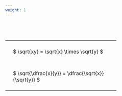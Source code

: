 ```yaml
---
weight: 1
---
```


#  
<br>
<style type="text/css">
#T_e6e6d th.col_heading {
  text-align: left;
  font-size: 1em;
}
#T_e6e6d td {
  text-align: left;
  font-size: 1em;
  padding: 1.5em;
}
#T_e6e6d_row0_col0, #T_e6e6d_row1_col0 {
  width: 300px;
  white-space: pre-wrap;
}
</style>
<table id="T_e6e6d">
  <thead>
  </thead>
  <tbody>
    <tr>
      <td id="T_e6e6d_row0_col0" class="data row0 col0" >$ \sqrt{xy} = \sqrt{x} \times \sqrt{y} $</td>
    </tr>
    <tr>
      <td id="T_e6e6d_row1_col0" class="data row1 col0" >$ \sqrt{\dfrac{x}{y}} = \dfrac{\sqrt{x}}{\sqrt{y}} $</td>
    </tr>
  </tbody>
</table>
